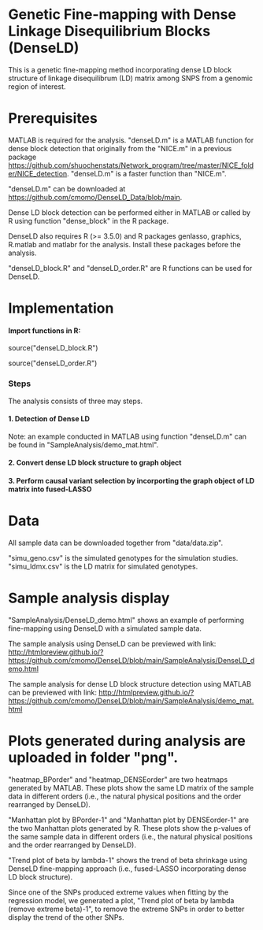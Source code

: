 # Genetic Fine-mapping with Dense Linkage Disequilibrium Blocks (DenseLD)
This is a genetic fine-mapping method incorporating dense LD block structure of linkage disequilibrum (LD) matrix among SNPS from a genomic region of interest.

# Prerequisites
MATLAB is required for the analysis.
"denseLD.m" is a MATLAB function for dense block detection that originally from the "NICE.m" in a previous package https://github.com/shuochenstats/Network_program/tree/master/NICE_folder/NICE_detection. "denseLD.m" is a faster function than "NICE.m". 

"denseLD.m" can be downloaded at https://github.com/cmomo/DenseLD_Data/blob/main. 

Dense LD block detection can be performed either in MATLAB or called by R using function "dense_block" in the R package. 

DenseLD also requires R (>= 3.5.0) and R packages genlasso, graphics, R.matlab and matlabr for the analysis. Install these packages before the analysis. 

"denseLD_block.R" and "denseLD_order.R" are R functions can be used for DenseLD.

# Implementation
#### Import functions in R:
source("denseLD_block.R")

source("denseLD_order.R")

### Steps
The analysis consists of three may steps.

#### 1. Detection of Dense LD
Note: an example conducted in MATLAB using function "denseLD.m" can be found in "SampleAnalysis/demo_mat.html".
#### 2. Convert dense LD block structure to graph object
#### 3. Perform causal variant selection by incorporting the graph object of LD matrix into fused-LASSO


# Data
All sample data can be downloaded together from "data/data.zip". 

"simu_geno.csv" is the simulated genotypes for the simulation studies. "simu_ldmx.csv" is the LD matrix for simulated genotypes. 


# Sample analysis display
"SampleAnalysis/DenseLD_demo.html" shows an example of performing fine-mapping using DenseLD with a simulated sample data. 

The sample analysis using DenseLD can be previewed with link: http://htmlpreview.github.io/?https://github.com/cmomo/DenseLD/blob/main/SampleAnalysis/DenseLD_demo.html

The sample analysis for dense LD block structure detection using MATLAB can be previewed with link: http://htmlpreview.github.io/?https://github.com/cmomo/DenseLD/blob/main/SampleAnalysis/demo_mat.html


# Plots generated during analysis are uploaded in folder "png". 
"heatmap_BPorder" and "heatmap_DENSEorder" are two heatmaps generated by MATLAB. These plots show the same LD matrix of the sample data in different orders (i.e., the natural physical positions and the order rearranged by DenseLD).

"Manhattan plot by BPorder-1" and "Manhattan plot by DENSEorder-1" are the two Manhattan plots generated by R. These plots show the p-values of the same sample data in different orders (i.e., the natural physical positions and the order rearranged by DenseLD).

"Trend plot of beta by lambda-1" shows the trend of beta shrinkage using DenseLD fine-mapping approach (i.e., fused-LASSO incorporating dense LD block structure).

Since one of the SNPs produced extreme values when fitting by the regression model, we generated a plot, "Trend plot of beta by lambda (remove extreme beta)-1", to remove the extreme SNPs in order to better display the trend of the other SNPs. 
